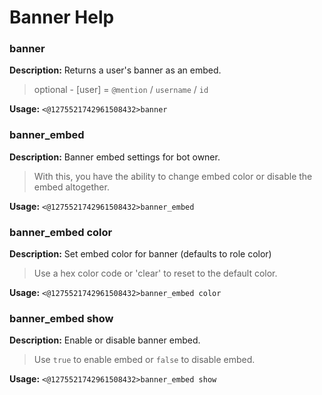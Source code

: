 # Banner Help

### banner

**Description:** Returns a user's banner as an embed.

> optional - [user] = `@mention` / `username` / `id`

**Usage:** `<@1275521742961508432>banner`

### banner_embed

**Description:** Banner embed settings for bot owner.

> With this, you have the ability to change embed color or disable the embed altogether.

**Usage:** `<@1275521742961508432>banner_embed`

### banner_embed color

**Description:** Set embed color for banner (defaults to role color)

> Use a hex color code or 'clear' to reset to the default color.

**Usage:** `<@1275521742961508432>banner_embed color`

### banner_embed show

**Description:** Enable or disable banner embed.

> Use `true` to enable embed or `false` to disable embed.

**Usage:** `<@1275521742961508432>banner_embed show`

